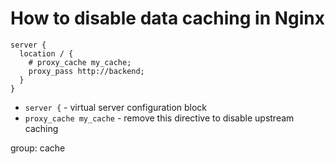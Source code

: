 # How to disable data caching in Nginx

```nginx
server {
  location / {
    # proxy_cache my_cache;
    proxy_pass http://backend;
  }
}
```

- `server {` - virtual server configuration block
- `proxy_cache my_cache` - remove this directive to disable upstream caching

group: cache


